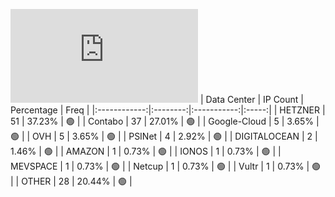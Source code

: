 ![Diagramm](https://github.com/obajay/StateSync-snapshots/blob/main/Projects/Lava/1/README.md)
| Data Center | IP Count | Percentage | Freq |
|:------------:|:--------:|:-----------:|:-----:|
| HETZNER | 51 | 37.23% | 🟢 |
| Contabo | 37 | 27.01% | 🟢 |
| Google-Cloud | 5 | 3.65% | 🟢 |
| OVH | 5 | 3.65% | 🟢 |
| PSINet | 4 | 2.92% | 🟢 |
| DIGITALOCEAN | 2 | 1.46% | 🟢 |
| AMAZON | 1 | 0.73% | 🟢 |
| IONOS | 1 | 0.73% | 🟢 |
| MEVSPACE | 1 | 0.73% | 🟢 |
| Netcup | 1 | 0.73% | 🟢 |
| Vultr | 1 | 0.73% | 🟢 |
| OTHER | 28 | 20.44% | 🟢 |